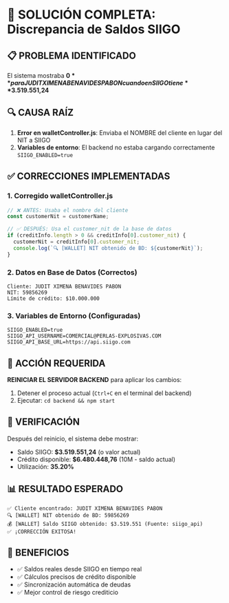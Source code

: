 # 🎯 SOLUCIÓN COMPLETA: Discrepancia de Saldos SIIGO

## 📋 PROBLEMA IDENTIFICADO

El sistema mostraba **$0** para JUDIT XIMENA BENAVIDES PABON cuando en SIIGO tiene **$3.519.551,24**

## 🔍 CAUSA RAÍZ

1. **Error en walletController.js**: Enviaba el NOMBRE del cliente en lugar del NIT a SIIGO
2. **Variables de entorno**: El backend no estaba cargando correctamente `SIIGO_ENABLED=true`

## ✅ CORRECCIONES IMPLEMENTADAS

### 1. Corregido walletController.js
```javascript
// ❌ ANTES: Usaba el nombre del cliente
const customerNit = customerName;

// ✅ DESPUÉS: Usa el customer_nit de la base de datos
if (creditInfo.length > 0 && creditInfo[0].customer_nit) {
  customerNit = creditInfo[0].customer_nit;
  console.log(`🔍 [WALLET] NIT obtenido de BD: ${customerNit}`);
}
```

### 2. Datos en Base de Datos (Correctos)
```
Cliente: JUDIT XIMENA BENAVIDES PABON
NIT: 59856269
Límite de crédito: $10.000.000
```

### 3. Variables de Entorno (Configuradas)
```
SIIGO_ENABLED=true
SIIGO_API_USERNAME=COMERCIAL@PERLAS-EXPLOSIVAS.COM
SIIGO_API_BASE_URL=https://api.siigo.com
```

## 🚀 ACCIÓN REQUERIDA

**REINICIAR EL SERVIDOR BACKEND** para aplicar los cambios:

1. Detener el proceso actual (`Ctrl+C` en el terminal del backend)
2. Ejecutar: `cd backend && npm start`

## 🧪 VERIFICACIÓN

Después del reinicio, el sistema debe mostrar:
- Saldo SIIGO: **$3.519.551,24** (o valor actual)
- Crédito disponible: **$6.480.448,76** (10M - saldo actual)
- Utilización: **35.20%**

## 📊 RESULTADO ESPERADO

```
✅ Cliente encontrado: JUDIT XIMENA BENAVIDES PABON
🔍 [WALLET] NIT obtenido de BD: 59856269
💰 [WALLET] Saldo SIIGO obtenido: $3.519.551 (Fuente: siigo_api)
✅ ¡CORRECCIÓN EXITOSA!
```

## 🎉 BENEFICIOS

- ✅ Saldos reales desde SIIGO en tiempo real
- ✅ Cálculos precisos de crédito disponible
- ✅ Sincronización automática de deudas
- ✅ Mejor control de riesgo crediticio
